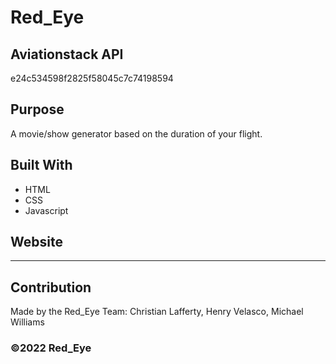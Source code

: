 # Red_Eye

## Aviationstack API
e24c534598f2825f58045c7c74198594

## Purpose
A movie/show generator based on the duration of your flight.

## Built With
* HTML
* CSS
* Javascript

## Website
_________

## Contribution
Made by the Red_Eye Team: Christian Lafferty, Henry Velasco, Michael Williams

### ©️2022 Red_Eye
